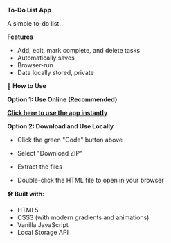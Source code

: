 **To-Do List App**

A simple to-do list.

**Features**

- Add, edit, mark complete, and delete tasks
- Automatically saves
- Browser-run
- Data locally stored, private


**🚀 How to Use**

**Option 1: Use Online (Recommended)**

**[Click here to use the app instantly](https://zihuan3.github.io/todo.html/todo-app.html)**

**Option 2: Download and Use Locally**

- Click the green "Code" button above

- Select "Download ZIP"

- Extract the files

- Double-click the HTML file to open in your browser

**🛠️ Built with:**

- HTML5
- CSS3 (with modern gradients and animations)
- Vanilla JavaScript
- Local Storage API
